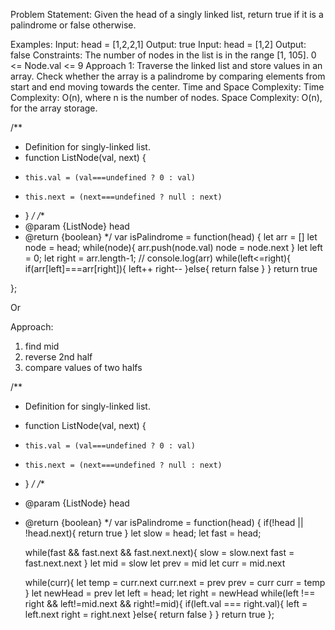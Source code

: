 Problem Statement:
Given the head of a singly linked list, return true if it is a palindrome or false otherwise.

Examples:
Input: head = [1,2,2,1]
Output: true
Input: head = [1,2]
Output: false
Constraints:
The number of nodes in the list is in the range [1, 105].
0 <= Node.val <= 9
Approach 1:
Traverse the linked list and store values in an array.
Check whether the array is a palindrome by comparing elements from start and end moving towards the center.
Time and Space Complexity:
Time Complexity: O(n), where n is the number of nodes.
Space Complexity: O(n), for the array storage.

/**
 * Definition for singly-linked list.
 * function ListNode(val, next) {
 *     this.val = (val===undefined ? 0 : val)
 *     this.next = (next===undefined ? null : next)
 * }
 */
/**
 * @param {ListNode} head
 * @return {boolean}
 */
var isPalindrome = function(head) {
    let arr = []
    let node = head;
    while(node){
        arr.push(node.val)
        node = node.next
    }
    let left = 0;
    let right = arr.length-1;
   // console.log(arr)
    while(left<=right){
        if(arr[left]===arr[right]){
            left++
            right--
        }else{
            return false
        }
    }
    return true

};

Or 


Approach:
1. find mid
2. reverse 2nd half
3. compare values of two halfs

/**
 * Definition for singly-linked list.
 * function ListNode(val, next) {
 *     this.val = (val===undefined ? 0 : val)
 *     this.next = (next===undefined ? null : next)
 * }
 */
/**
 * @param {ListNode} head
 * @return {boolean}
 */
var isPalindrome = function(head) {
    if(!head || !head.next){
        return true
    }
    let slow = head;
    let fast = head;

    while(fast && fast.next && fast.next.next){
        slow = slow.next
        fast = fast.next.next
    }
    let mid = slow
    let prev = mid
    let curr = mid.next

    while(curr){
        let temp = curr.next
        curr.next = prev
        prev = curr
        curr = temp
    }
    let newHead = prev
    let left = head;
    let right = newHead
    while(left !== right && left!=mid.next && right!=mid){
        if(left.val === right.val){
            left = left.next
            right = right.next
        }else{
            return false
        }
    }
    return true
};
